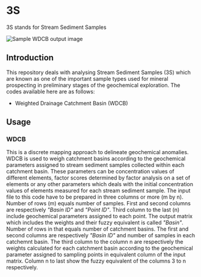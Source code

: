 # 3S
3S stands for Stream Sediment Samples

![Sample WDCB output image](https://goo.gl/uBwG5T)

## Introduction
This repository deals with analysing Stream Sediment Samples (3S) which are known as one of the important sample types used for mineral prospecting in preliminary stages of the geochemical exploration.
The codes available here are as follows:

* Weighted Drainage Catchment Basin (WDCB)

## Usage
### WDCB
This is a discrete mapping approach to delineate geochemical anomalies. WDCB is used to weigh catchment basins according to the geochemical parameters assigned to stream sediment samples collected within each catchment basin. These parameters can be concentration values of different elements, factor scores determined by factor analysis on a set of elements or any other parameters which deals with the initial concentration values of elements measured for each stream sediment sample.
The input file to this code have to be prepared in three columns or more (m by n). Number of rows (m) equals number of samples. First and second columns are respectively *"Basin ID"* and *"Point ID"*. Third column to the last (n) include geochemical parameters assigned to each point. The output matrix which includes the weights and their fuzzy equivalent is called *"Basin"*. Number of rows in that equals number of catchment basins. The first and second columns are respectively *"Basin ID"* and number of samples in each catchemnt basin. The third column to the column n are respectively the weights calculated for each catchment basin according to the geochemical parameter assigned to sampling points in equivalent column of the input matrix. Column n to last show the fuzzy equivalent of the columns 3 to n respectively.
